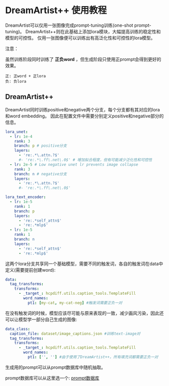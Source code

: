# DreamArtist++ 使用教程

DreamArtist可以仅用一张图像完成prompt-tuning训练(one-shot prompt-tuning)。
DreamArtist++则在此基础上添加lora模块，大幅提高训练的稳定性和模型的可控性。
仅用一张图像便可以训练出有高泛化性和可控性的lora模型。

注意：

虽然训练阶段同时训练了 **正负word** ，但生成阶段只使用正prompt会得到更好的效果。
```
正: 正word + 正lora
负: 负lora
```

## DreamArtist++
DreamArtist同时训练positive和negative两个分支，每个分支都有其对应的lora和word embedding。
因此在配置文件中需要分别定义positive和negative部分的信息。

```yaml
lora_unet:
  - lr: 1e-4
    rank: 3
    branch: p # positive分支
    layers:
      - 're:.*\.attn.?$'
      #- 're:.*\.ff\.net\.0$' # 增加拟合程度，但有可能减少泛化性和可控性
  - lr: 2e-5 # Low negative unet lr prevents image collapse
    rank: 3
    branch: n # negative分支
    layers:
      - 're:.*\.attn.?$'
      #- 're:.*\.ff\.net\.0$'

lora_text_encoder:
  - lr: 1e-5
    rank: 1
    branch: p
    layers:
      - 're:.*self_attn$'
      - 're:.*mlp$'
  - lr: 1e-5
    rank: 1
    branch: n
    layers:
      - 're:.*self_attn$'
      - 're:.*mlp$'
```

这两个lora分支共享同一个基础模型，需要不同的触发词，各自的触发词在data中定义(需要提前创建word):
```yaml
data:
  tag_transforms:
    transforms:
      - _target_: hcpdiff.utils.caption_tools.TemplateFill
        word_names:
          pt1: [my-cat, my-cat-neg] #触发词需要正负一对
```

在没有触发词的时候，模型应该尽可能与原来表现的一致，减少画风污染，因此还可以让模型学一部分自己生成的图像:
```yaml
data_class:
  caption_file: dataset/image_captions.json #训练text-image对
  tag_transforms:
    transforms:
      - _target_: hcpdiff.utils.caption_tools.TemplateFill
        word_names:
          pt1: ['', ''] #由于使用了DreamArtist++，所有填充词都需要正负一对
```
生成用的prompt可以从prompt数据库中随机抽取。

prompt数据库可以从这里选一个: [prompt数据库](https://huggingface.co/datasets/7eu7d7/HCP-Diffusion-datas/tree/main)